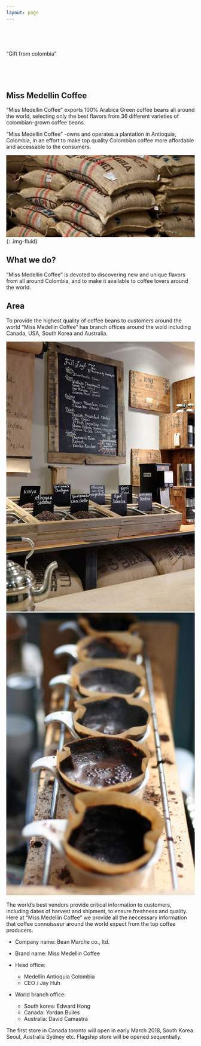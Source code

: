 ```yaml
---
layout: page
---
```


<div id="cover" class="jumbotron text-center py-6 mt-3">
  <p>&nbsp;</p><p>&nbsp;</p>
  <span class="display-4">“Gift from colombia”</span>
  <p>&nbsp;</p><p>&nbsp;</p>
</div>

## Miss Medellin Coffee

“Miss Medellin Coffee” exports 100% Arabica Green coffee beans all around the world, selecting only the best flavors from 36 different varieties of colombian-grown coffee beans.

“Miss Medellin Coffee” -owns and operates a plantation in Antioquia, Colombia, in an effort to make top quality Colombian coffee more affordable and accessable to the consumers.

![Coffee bags](/images/2-coffee-bag.jpg){: .img-fluid}

## What we do?

“Miss Medellin Coffee” is devoted to discovering new and unique flavors from all around Colombia, and to make it available to coffee lovers around the world.

## Area

To provide the highest quality of coffee beans to customers around the world “Miss Medellin Coffee” has branch offices around the wold including Canada, USA, South Korea and Australia.

<div class="row">
  <div class="col"><img src="/images/3-shop.jpg" alt="Shop" class="img-fluid"></div>
  <div class="col"><img src="/images/4-lab.jpg" alt="Shop" class="img-fluid"></div>
</div>

The world’s best vendors provide critical information to customers, including dates of harvest and shipment, to ensure freshness and quality. Here at “Miss Medellin Coffee” we provide all the neccessary information that coffee connoisseur around the world expect from the top coffee producers.

- Company name: Bean Marche co., ltd.
- Brand name: Miss Medellin Coffee

- Head office:
  + Medellin Antioquia Colombia
  + CEO / Jay Huh

- World branch office:
  + South korea: Edward Hong
  + Canada: Yordan Builes
  + Australia: David Camastra

The first store in Canada toronto will open in early March 2018, South Korea Seoul, Australia Sydney etc. Flagship store will be opened sequentially.
